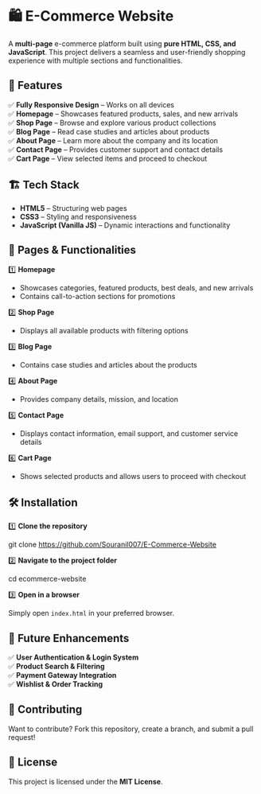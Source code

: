 
# 🛍️ E-Commerce Website  

A **multi-page** e-commerce platform built using **pure HTML, CSS, and JavaScript**. This project delivers a seamless and user-friendly shopping experience with multiple sections and functionalities.  

## 🚀 Features  

✅ **Fully Responsive Design** – Works on all devices  
✅ **Homepage** – Showcases featured products, sales, and new arrivals  
✅ **Shop Page** – Browse and explore various product collections  
✅ **Blog Page** – Read case studies and articles about products  
✅ **About Page** – Learn more about the company and its location  
✅ **Contact Page** – Provides customer support and contact details  
✅ **Cart Page** – View selected items and proceed to checkout  

## 🏗️ Tech Stack  

- **HTML5** – Structuring web pages  
- **CSS3** – Styling and responsiveness  
- **JavaScript (Vanilla JS)** – Dynamic interactions and functionality  

## 📌 Pages & Functionalities  

1️⃣ **Homepage**  
   - Showcases categories, featured products, best deals, and new arrivals  
   - Contains call-to-action sections for promotions  

2️⃣ **Shop Page**  
   - Displays all available products with filtering options  

3️⃣ **Blog Page**  
   - Contains case studies and articles about the products  

4️⃣ **About Page**  
   - Provides company details, mission, and location  

5️⃣ **Contact Page**  
   - Displays contact information, email support, and customer service details  

6️⃣ **Cart Page**  
   - Shows selected products and allows users to proceed with checkout  

## 🛠️ Installation  

1️⃣ **Clone the repository**  

git clone https://github.com/Souranil007/E-Commerce-Website

2️⃣ **Navigate to the project folder**  

cd ecommerce-website

3️⃣ **Open in a browser**  

Simply open `index.html` in your preferred browser.  


## 🎯 Future Enhancements  

✅ **User Authentication & Login System**  
✅ **Product Search & Filtering**  
✅ **Payment Gateway Integration**  
✅ **Wishlist & Order Tracking**  

## 🤝 Contributing  

Want to contribute? Fork this repository, create a branch, and submit a pull request!  

## 📜 License  

This project is licensed under the **MIT License**.  

